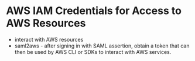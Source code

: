 # AWS IAM Credentials for Access to AWS Resources

- interact with AWS resources
- saml2aws - after signing in with SAML assertion, obtain a token that can then be used by AWS CLI or SDKs to interact with AWS services.